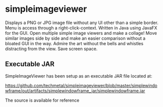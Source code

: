 # simpleimageviewer

Displays a PNG or JPG image file without any UI other than a simple border. Menu is access through a right-click-context. Written in Java using JavaFX for the GUI. Open multiple simple image viewers and make a collage! Move similar images side by side and make an easier comparison without a bloated GUI in the way. Admire the art without the bells and whistles distracting from the view. Save screen space.

## Executable JAR

SimpleImageViewer has been setup as an executable JAR file located at:

https://github.com/techmetal/simpleimageviewer/blob/master/simplewindowframe/out/artifacts/simplewindowframe_jar/simplewindowframe.jar

The source is available for reference
